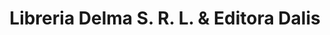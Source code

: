 ---
title: "Libreria Delma S. R. L. & Editora Dalis"
url: /santo-domingo/libreria-delma-s-r-l-und-editora-dalis/
shop: Bücher
---